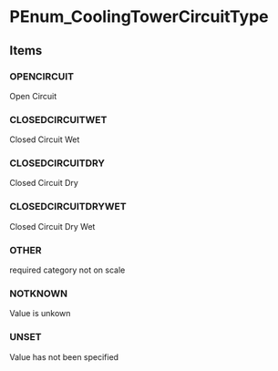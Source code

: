# PEnum_CoolingTowerCircuitType
<!-- end of short definition -->

## Items

### OPENCIRCUIT
Open Circuit

### CLOSEDCIRCUITWET
Closed Circuit Wet

### CLOSEDCIRCUITDRY
Closed Circuit Dry

### CLOSEDCIRCUITDRYWET
Closed Circuit Dry Wet

### OTHER
required category not on scale

### NOTKNOWN
Value is unkown

### UNSET
Value has not been specified

